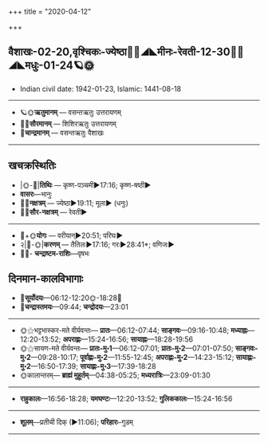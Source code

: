 +++
title = "2020-04-12"

+++
## वैशाखः-02-20,वृश्चिकः-ज्येष्ठा🌛🌌◢◣मीनः-रेवती-12-30🌌🌞◢◣मधुः-01-24🪐🌞
- Indian civil date: 1942-01-23, Islamic: 1441-08-18
___________________
- 🪐🌞**ऋतुमानम्** — वसन्तऋतुः उत्तरायणम्
- 🌌🌞**सौरमानम्** — शिशिरऋतुः उत्तरायणम्
- 🌛**चान्द्रमानम्** — वसन्तऋतुः वैशाखः
___________________


## खचक्रस्थितिः
- |🌞-🌛|**तिथिः** — कृष्ण-पञ्चमी►17:16; कृष्ण-षष्ठी►  
- **वासरः**—भानुः  
- 🌌🌛**नक्षत्रम्** — ज्येष्ठा►19:11; मूला► (धनुः)  
- 🌌🌞**सौर-नक्षत्रम्** — रेवती►  
___________________
- 🌛+🌞**योगः** — वरीयान्►20:51; परिघः►  
- २|🌛-🌞|**करणम्** — तैतिलः►17:16; गरः►28:41*; वणिजः►  
- 🌌🌛- **चन्द्राष्टम-राशिः**—वृषभः  


## दिनमान-कालविभागाः
- 🌅**सूर्योदयः**—06:12-12:20🌞️-18:28🌇  
- 🌛**चन्द्रास्तमयः**—09:44; **चन्द्रोदयः**—23:01  
___________________
- 🌞⚝भट्टभास्कर-मते वीर्यवन्तः— **प्रातः**—06:12-07:44; **साङ्गवः**—09:16-10:48; **मध्याह्नः**—12:20-13:52; **अपराह्णः**—15:24-16:56; **सायाह्नः**—18:28-19:56  
- 🌞⚝सायण-मते वीर्यवन्तः— **प्रातः-मु॰1**—06:12-07:01; **प्रातः-मु॰2**—07:01-07:50; **साङ्गवः-मु॰2**—09:28-10:17; **पूर्वाह्णः-मु॰2**—11:55-12:45; **अपराह्णः-मु॰2**—14:23-15:12; **सायाह्णः-मु॰2**—16:50-17:39; **सायाह्णः-मु॰3**—17:39-18:28  
- 🌞कालान्तरम्— **ब्राह्मं मुहूर्तम्**—04:38-05:25; **मध्यरात्रिः**—23:09-01:30  
___________________
- **राहुकालः**—16:56-18:28; **यमघण्टः**—12:20-13:52; **गुलिककालः**—15:24-16:56  
___________________
- **शूलम्**—प्रतीची दिक् (►11:06); **परिहारः**–गुडम्  
___________________

